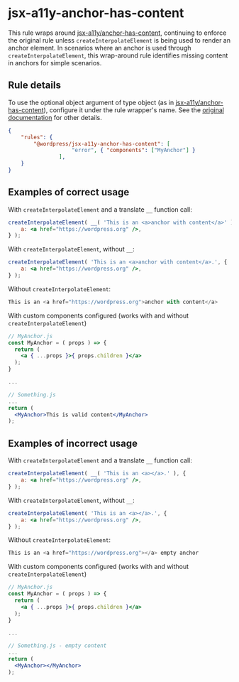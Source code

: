 # jsx-a11y-anchor-has-content

This rule wraps around [jsx-a11y/anchor-has-content](https://github.com/jsx-eslint/eslint-plugin-jsx-a11y/blob/main/docs/rules/anchor-has-content.md), continuing to enforce the original rule unless `createInterpolateElement` is being used to render an anchor element.
In scenarios where an anchor is used through `createInterpolateElement`, this wrap-around rule identifies missing content in anchors for simple scenarios.

## Rule details

To use the optional object argument of type object (as in [jsx-a11y/anchor-has-content](https://github.com/jsx-eslint/eslint-plugin-jsx-a11y/blob/main/docs/rules/anchor-has-content.md)), configure it under the rule wrapper's name. See the [original documentation](https://github.com/jsx-eslint/eslint-plugin-jsx-a11y/blob/main/docs/rules/anchor-has-content.md) for other details.

```json
{
    "rules": {
        "@wordpress/jsx-a11y-anchor-has-content": [
					"error", { "components": ["MyAnchor"] }
				],
    }
}
```

## Examples of correct usage

With `createInterpolateElement` and a translate `__` function call:

```jsx
createInterpolateElement( __( 'This is an <a>anchor with content</a>' ), {
	a: <a href="https://wordpress.org" />,
} );
```

With `createInterpolateElement`, without `__`:

```jsx
createInterpolateElement( 'This is an <a>anchor with content</a>.', {
	a: <a href="https://wordpress.org" />,
} );
```

Without `createInterpolateElement`:

```jsx
This is an <a href="https://wordpress.org">anchor with content</a>
```

With custom components configured (works with and without `createInterpolateElement`)

```jsx
// MyAnchor.js
const MyAnchor = ( props ) => {
  return (
    <a { ...props }>{ props.children }</a>
  );
}

...

// Something.js
...
return (
  <MyAnchor>This is valid content</MyAnchor>
);
```

## Examples of incorrect usage

With `createInterpolateElement` and a translate `__` function call:

```jsx
createInterpolateElement( __( 'This is an <a></a>.' ), {
	a: <a href="https://wordpress.org" />,
} );
```

With `createInterpolateElement`, without `__`:

```jsx
createInterpolateElement( 'This is an <a></a>.', {
	a: <a href="https://wordpress.org" />,
} );
```

Without `createInterpolateElement`:

```jsx
This is an <a href="https://wordpress.org"></a> empty anchor
```

With custom components configured (works with and without `createInterpolateElement`)

```jsx
// MyAnchor.js
const MyAnchor = ( props ) => {
  return (
    <a { ...props }>{ props.children }</a>
  );
}

...

// Something.js - empty content
...
return (
  <MyAnchor></MyAnchor>
);
```
